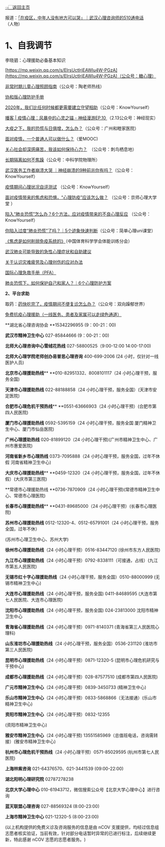 [👈🏻返回主页](../新冠肺炎互助手册（实时更新）.md)

报道：[「在疫区，中年人没有地方可以哭」｜武汉心理咨询师的510通电话](https://mp.weixin.qq.com/s/Kit-OpeYNiHF2z7n4lNDeQ)（人物）

# 1、自我调节
李晓驷：心理援助必备基本知识

[https://mp.weixin.qq.com/s/EIrsUctlrjEAWlu4W-PGzA](https://mp.weixin.qq.com/s/EIrsUctlrjEAWlu4W-PGzA)（公众号：糖心理）

[非常时期儿童心理照顾指南](https://mp.weixin.qq.com/s/o-nT5Kep3DGEcR5WHSeFfg)（公众号：陶老师热线）

[协和版心理防护手册](https://www.cn-healthcare.com/z/speciallist/manual1/index.html?from=groupmessage&isappinstalled=0)

[2020年，我们比任何时候都更需要建立守望相助](https://mp.weixin.qq.com/s/A0yttbzOu_-obJ_urecC3Q)（公众号：KnowYourself）

[播客 | 疫情心理：风暴中的心灵之锚 - 神经漫游EP.10 ](https://mp.weixin.qq.com/s?__biz=MzI0MjI1NTgxNQ==&mid=2651423145&idx=1&sn=8898315708183dc4391a7625abf66cc8&chksm=f2823301c5f5ba17245eccc1e8c944a82c795065c6c859c2fa84503764908450c48af577548c&mpshare=1&scene=1&srcid=&sharer_sharetime=1581606340596&sharer_shareid=e6006040976645103a2f01673e574592#rd)（2.13公众号：神经现实）

[大疫之下，我的恐慌与日俱增，怎么办？](https://mp.weixin.qq.com/s/JQKHrV0qZTUiDOJP_l1OKw)（公众号：广州和睦家医院）

[面对疫情，一个普通人可以做什么？](https://mp.weixin.qq.com/s/TbGIN8Y8BsAhRuIIsHKS_Q)（爱MOOC)

[关心社会却深感痛苦，我该如何保持心力？](https://mp.weixin.qq.com/s/2tCGMLYnbZvNMWfM50KVOg)　（公众号：刺鸟栖息地）

[长期隔离如何不焦躁](http://长期隔离如何不焦躁)（公众号：中科学院物理所）

[武汉医务工作者崩溃大哭 ｜神经崩溃的9种前兆你有吗？](https://mp.weixin.qq.com/s/plr1VRLN5rYb4yWfVDX9Mg)（公众号：KnowYourself）

[疫情期间心理状况自评测试](https://mp.weixin.qq.com/s/KNN5yE-6MZKhWVfFMynbsA) （公众号：KnowYourself）

[面对疫情带来的焦虑和恐惧，“心理防疫”应该怎么做？](https://mp.weixin.qq.com/s/xH1YyGBm2S8UPjWL8jw8kQ) （公众号：京师心理大学堂 ）

[陷入“肺炎恐慌”怎么办？6个方法，应对疫情带来的不良心理反应](https://mp.weixin.qq.com/s/3wvc_Brls_HffkmR9vP9Mw) （公众号：KnowYourself）

[你陷入过度“肺炎恐慌”了吗？｜5个迹象快速判断](https://mp.weixin.qq.com/s/4YEjDHQoPKkx1u589CPzxA)（公众号：简单心理uni课堂）

[《焦虑是如何削弱免疫系统的》](https://m.weibo.cn/1618051664/4464949684759828)（中国体育科学学会体能训练分会）

[武汉肺炎可能导致的急性心理症状和自助建议](https://m.douban.com/note/749874508/?from=groupmessage&dt_platform=com.douban.activity.wechat_friends&dt_dapp=1)

[关于认识灾难疲劳及心理创伤的应对办法](https://weibointl.api.weibo.cn/share/116049795.html?weibo_id=4390414045692506&from=groupmessage&isappinstalled=0)

[国际心理急救手册（PFA）](https://mp.weixin.qq.com/s/fUILyawVFfkJkwWQzWNiLQ)

[肺炎恐慌下，如何保护自己和家人？｜6个心理防护方案](https://mp.weixin.qq.com/s/b_Ce-2jpG3Wt6DpIYNdMDA)

**2、平台求助**

取药：[药快吃完了，疫情期间不便复诊怎么办？](https://mp.weixin.qq.com/s/uhSMkleqscoyvG29M0itlg)（公众号：双向躁郁世界）

[免费抗疫心理援助](https://mp.weixin.qq.com/s/uhSMkleqscoyvG29M0itlg)[（一线医务、患者及家属可以走绿色通道）](https://mp.weixin.qq.com/s/uhSMkleqscoyvG29M0itlg)

**湖北省心理咨询协会 **15342296955 (9：00-21：00)

**武汉市精神卫生中心** 027-85844666 (9：00-21：00)

**北师大心理咨询中心雪绒花热线** 027-58800525（9:00-12:00 14:00-17:00)

**北师大心理学院老师创办易普思心理咨询** 400-699-2006 (24 小时，仅针对一线医护人员)

**北京市心理援助热线**** **010-82951332、8008101117（24 小时心理干预，服务全国)

**天津市心理援助热线** 022-88188858（24 小时心理干预，服务全国）(天津市安定医院)

**合肥市心理危机干预热线**** **0551-63666903（24 小时心理干预）(合肥市第四人民医院)

**厦门市心理援助热线** 0592-5395159（24 小时心理干预，服务全国 厦门精神卫生中心、厦门市仙岳医院)

**广州心理援助热线** 020-81899120（24 小时心理干预)(广州市精神卫生中心、广州市惠爱医院)

**河南省新乡市心理热线** 0373-7095888（24 小时心理干预，服务全国，过年不休假 河南省精神卫生中心)

**大庆市心理援助热线**** **0459-12320（24 小时心理干预，服务全国，过年不休假）(大庆市第三医院)

**常德市心理援助热线 **0736-7870909（24 小时心理干预)(常德市精神卫生中心、常德市心理医院)

**长春市心理援助热线**** **0431-89685000（24 小时心理干预）(长春市心理医院)

**苏州市心理援助热线** 0512-12320-4、0512-65791001（24 小时心理干预，服务全国，过年不休）

(苏州市心理卫生中心、苏州大学)

**徐州市心理援助热线**（24 小时心理干预）0516-83447120 (徐州市东方人民医院)

**九江市心理援助热线**（24 小时心理干预）0792-8338111（可接通，占线）(九江市第五人民医院)

**无锡市红十字心理援助热线**（24 小时心理干预，服务全国）0510-88000999 (无锡市精神卫生中心)

**大连市心理援助热线**（24 小时心理干预，服务全国) 0411-84689595 (大连市第七人民医院、大连市心理医院)

**沈阳市心理援助热线**（24 小时心理干预，服务全国) 024-23813000 沈阳市精神卫生中心

**青海省心理援助热线**（24 小时心理干预）0971-8140371 (青海省第三人民医院心理科)

**山东淮坊市心理援助热线**（24 小时心理干预，服务全国）0536-231120 (淮坊市第三人民医院)

**昆明市心理援助热线**（24 小时心理干预）0871-12320-5 (昆明市心理危机研究与干预中心)

**成都市心理援助热线**（24 小时心理干预）028-87577510 (成都市第四人民医院)

**广元市精神卫生中心**（24 小时心理干预）0839-3450733 (精神卫生中心)

**乐山市精神卫生中心**（24 小时心理干预）0833-5868866（无法接通）(乐山市精神卫生中心)

**资阳市精神卫生中心**（24 小时心理干预）0832-12355

(资阳市精神卫生中心)

**雅安市精神卫生中心**（24 小时心理干预) 13551585969（总值班电话，咨询需转接）(雅安市精神卫生中心)

**杭州市心理危机干预热线**（24 小时心理干预）0571-85029595 (杭州市第七人民医院)

**上海林紫咨询** 021-64376570、021-3441539 (09:00-22:00) 

**湖北阳明心理研究院** 02787278238

**北京大学心理中心** 010-61943712，微信搜索公众号【北京大学心理中心】进行咨询

**蓝天联盟心理咨询** 027-88569324 (8:00-23:00)

**上海市精神卫生中心** 021-12320-5 (8:00-23:00)

(以上机构提供的免费义诊及咨询服务的信息是由 nCOV 支援提供，均经过信息组志愿者核实验证，当前有效，针对部分电话暂时异常的已进行标注，后续继续更新，特此感谢 nCOV 志愿的志愿者服务。​​​)

